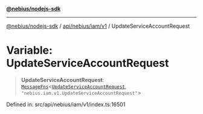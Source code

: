 [**@nebius/nodejs-sdk**](../../../../../README.md)

---

[@nebius/nodejs-sdk](../../../../../README.md) / [api/nebius/iam/v1](../README.md) / UpdateServiceAccountRequest

# Variable: UpdateServiceAccountRequest

> **UpdateServiceAccountRequest**: [`MessageFns`](../../../../../runtime/protos/core/interfaces/MessageFns.md)\<[`UpdateServiceAccountRequest`](../interfaces/UpdateServiceAccountRequest.md), `"nebius.iam.v1.UpdateServiceAccountRequest"`\>

Defined in: src/api/nebius/iam/v1/index.ts:16501
